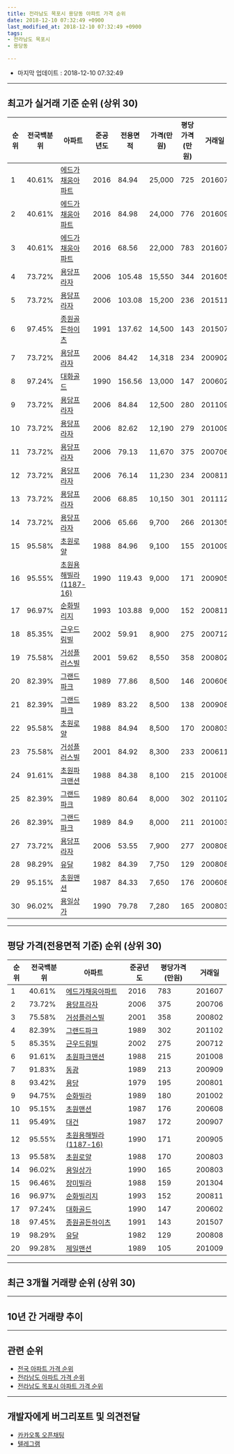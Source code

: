 ```yaml
---
title: 전라남도 목포시 용당동 아파트 가격 순위
date: 2018-12-10 07:32:49 +0900
last_modified_at: 2018-12-10 07:32:49 +0900
tags:
- 전라남도 목포시
- 용당동

---
```


* 마지막 업데이트 : 2018-12-10 07:32:49

---

## 최고가 실거래 기준 순위 (상위 30)


|순위|전국백분위|아파트|준공년도|전용면적|가격(만원)|평당가격(만원)|거래일|
|---|---|---|---|---|---|---|---|
|1|40.61%|[에드가채움아파트](https://search.naver.com/search.naver?query=%EC%A0%84%EB%9D%BC%EB%82%A8%EB%8F%84+%EB%AA%A9%ED%8F%AC%EC%8B%9C+%EC%9A%A9%EB%8B%B9%EB%8F%99+%EC%97%90%EB%93%9C%EA%B0%80%EC%B1%84%EC%9B%80%EC%95%84%ED%8C%8C%ED%8A%B8)|2016|84.94|25,000|725|201607|
|2|40.61%|[에드가채움아파트](https://search.naver.com/search.naver?query=%EC%A0%84%EB%9D%BC%EB%82%A8%EB%8F%84+%EB%AA%A9%ED%8F%AC%EC%8B%9C+%EC%9A%A9%EB%8B%B9%EB%8F%99+%EC%97%90%EB%93%9C%EA%B0%80%EC%B1%84%EC%9B%80%EC%95%84%ED%8C%8C%ED%8A%B8)|2016|84.98|24,000|776|201609|
|3|40.61%|[에드가채움아파트](https://search.naver.com/search.naver?query=%EC%A0%84%EB%9D%BC%EB%82%A8%EB%8F%84+%EB%AA%A9%ED%8F%AC%EC%8B%9C+%EC%9A%A9%EB%8B%B9%EB%8F%99+%EC%97%90%EB%93%9C%EA%B0%80%EC%B1%84%EC%9B%80%EC%95%84%ED%8C%8C%ED%8A%B8)|2016|68.56|22,000|783|201607|
|4|73.72%|[용당프라자](https://search.naver.com/search.naver?query=%EC%A0%84%EB%9D%BC%EB%82%A8%EB%8F%84+%EB%AA%A9%ED%8F%AC%EC%8B%9C+%EC%9A%A9%EB%8B%B9%EB%8F%99+%EC%9A%A9%EB%8B%B9%ED%94%84%EB%9D%BC%EC%9E%90)|2006|105.48|15,550|344|201605|
|5|73.72%|[용당프라자](https://search.naver.com/search.naver?query=%EC%A0%84%EB%9D%BC%EB%82%A8%EB%8F%84+%EB%AA%A9%ED%8F%AC%EC%8B%9C+%EC%9A%A9%EB%8B%B9%EB%8F%99+%EC%9A%A9%EB%8B%B9%ED%94%84%EB%9D%BC%EC%9E%90)|2006|103.08|15,200|236|201511|
|6|97.45%|[종원골든하이츠](https://search.naver.com/search.naver?query=%EC%A0%84%EB%9D%BC%EB%82%A8%EB%8F%84+%EB%AA%A9%ED%8F%AC%EC%8B%9C+%EC%9A%A9%EB%8B%B9%EB%8F%99+%EC%A2%85%EC%9B%90%EA%B3%A8%EB%93%A0%ED%95%98%EC%9D%B4%EC%B8%A0)|1991|137.62|14,500|143|201507|
|7|73.72%|[용당프라자](https://search.naver.com/search.naver?query=%EC%A0%84%EB%9D%BC%EB%82%A8%EB%8F%84+%EB%AA%A9%ED%8F%AC%EC%8B%9C+%EC%9A%A9%EB%8B%B9%EB%8F%99+%EC%9A%A9%EB%8B%B9%ED%94%84%EB%9D%BC%EC%9E%90)|2006|84.42|14,318|234|200902|
|8|97.24%|[대화골드](https://search.naver.com/search.naver?query=%EC%A0%84%EB%9D%BC%EB%82%A8%EB%8F%84+%EB%AA%A9%ED%8F%AC%EC%8B%9C+%EC%9A%A9%EB%8B%B9%EB%8F%99+%EB%8C%80%ED%99%94%EA%B3%A8%EB%93%9C)|1990|156.56|13,000|147|200602|
|9|73.72%|[용당프라자](https://search.naver.com/search.naver?query=%EC%A0%84%EB%9D%BC%EB%82%A8%EB%8F%84+%EB%AA%A9%ED%8F%AC%EC%8B%9C+%EC%9A%A9%EB%8B%B9%EB%8F%99+%EC%9A%A9%EB%8B%B9%ED%94%84%EB%9D%BC%EC%9E%90)|2006|84.84|12,500|280|201109|
|10|73.72%|[용당프라자](https://search.naver.com/search.naver?query=%EC%A0%84%EB%9D%BC%EB%82%A8%EB%8F%84+%EB%AA%A9%ED%8F%AC%EC%8B%9C+%EC%9A%A9%EB%8B%B9%EB%8F%99+%EC%9A%A9%EB%8B%B9%ED%94%84%EB%9D%BC%EC%9E%90)|2006|82.62|12,190|279|201009|
|11|73.72%|[용당프라자](https://search.naver.com/search.naver?query=%EC%A0%84%EB%9D%BC%EB%82%A8%EB%8F%84+%EB%AA%A9%ED%8F%AC%EC%8B%9C+%EC%9A%A9%EB%8B%B9%EB%8F%99+%EC%9A%A9%EB%8B%B9%ED%94%84%EB%9D%BC%EC%9E%90)|2006|79.13|11,670|375|200706|
|12|73.72%|[용당프라자](https://search.naver.com/search.naver?query=%EC%A0%84%EB%9D%BC%EB%82%A8%EB%8F%84+%EB%AA%A9%ED%8F%AC%EC%8B%9C+%EC%9A%A9%EB%8B%B9%EB%8F%99+%EC%9A%A9%EB%8B%B9%ED%94%84%EB%9D%BC%EC%9E%90)|2006|76.14|11,230|234|200811|
|13|73.72%|[용당프라자](https://search.naver.com/search.naver?query=%EC%A0%84%EB%9D%BC%EB%82%A8%EB%8F%84+%EB%AA%A9%ED%8F%AC%EC%8B%9C+%EC%9A%A9%EB%8B%B9%EB%8F%99+%EC%9A%A9%EB%8B%B9%ED%94%84%EB%9D%BC%EC%9E%90)|2006|68.85|10,150|301|201112|
|14|73.72%|[용당프라자](https://search.naver.com/search.naver?query=%EC%A0%84%EB%9D%BC%EB%82%A8%EB%8F%84+%EB%AA%A9%ED%8F%AC%EC%8B%9C+%EC%9A%A9%EB%8B%B9%EB%8F%99+%EC%9A%A9%EB%8B%B9%ED%94%84%EB%9D%BC%EC%9E%90)|2006|65.66|9,700|266|201305|
|15|95.58%|[초원로얄](https://search.naver.com/search.naver?query=%EC%A0%84%EB%9D%BC%EB%82%A8%EB%8F%84+%EB%AA%A9%ED%8F%AC%EC%8B%9C+%EC%9A%A9%EB%8B%B9%EB%8F%99+%EC%B4%88%EC%9B%90%EB%A1%9C%EC%96%84)|1988|84.96|9,100|155|201009|
|16|95.55%|[초원용해빌라(1187-16)](https://search.naver.com/search.naver?query=%EC%A0%84%EB%9D%BC%EB%82%A8%EB%8F%84+%EB%AA%A9%ED%8F%AC%EC%8B%9C+%EC%9A%A9%EB%8B%B9%EB%8F%99+%EC%B4%88%EC%9B%90%EC%9A%A9%ED%95%B4%EB%B9%8C%EB%9D%BC%281187-16%29)|1990|119.43|9,000|171|200905|
|17|96.97%|[순화빌리지](https://search.naver.com/search.naver?query=%EC%A0%84%EB%9D%BC%EB%82%A8%EB%8F%84+%EB%AA%A9%ED%8F%AC%EC%8B%9C+%EC%9A%A9%EB%8B%B9%EB%8F%99+%EC%88%9C%ED%99%94%EB%B9%8C%EB%A6%AC%EC%A7%80)|1993|103.88|9,000|152|200811|
|18|85.35%|[근우드림빌](https://search.naver.com/search.naver?query=%EC%A0%84%EB%9D%BC%EB%82%A8%EB%8F%84+%EB%AA%A9%ED%8F%AC%EC%8B%9C+%EC%9A%A9%EB%8B%B9%EB%8F%99+%EA%B7%BC%EC%9A%B0%EB%93%9C%EB%A6%BC%EB%B9%8C)|2002|59.91|8,900|275|200712|
|19|75.58%|[거성플러스빌](https://search.naver.com/search.naver?query=%EC%A0%84%EB%9D%BC%EB%82%A8%EB%8F%84+%EB%AA%A9%ED%8F%AC%EC%8B%9C+%EC%9A%A9%EB%8B%B9%EB%8F%99+%EA%B1%B0%EC%84%B1%ED%94%8C%EB%9F%AC%EC%8A%A4%EB%B9%8C)|2001|59.62|8,550|358|200802|
|20|82.39%|[그랜드파크](https://search.naver.com/search.naver?query=%EC%A0%84%EB%9D%BC%EB%82%A8%EB%8F%84+%EB%AA%A9%ED%8F%AC%EC%8B%9C+%EC%9A%A9%EB%8B%B9%EB%8F%99+%EA%B7%B8%EB%9E%9C%EB%93%9C%ED%8C%8C%ED%81%AC)|1989|77.86|8,500|146|200606|
|21|82.39%|[그랜드파크](https://search.naver.com/search.naver?query=%EC%A0%84%EB%9D%BC%EB%82%A8%EB%8F%84+%EB%AA%A9%ED%8F%AC%EC%8B%9C+%EC%9A%A9%EB%8B%B9%EB%8F%99+%EA%B7%B8%EB%9E%9C%EB%93%9C%ED%8C%8C%ED%81%AC)|1989|83.22|8,500|138|200908|
|22|95.58%|[초원로얄](https://search.naver.com/search.naver?query=%EC%A0%84%EB%9D%BC%EB%82%A8%EB%8F%84+%EB%AA%A9%ED%8F%AC%EC%8B%9C+%EC%9A%A9%EB%8B%B9%EB%8F%99+%EC%B4%88%EC%9B%90%EB%A1%9C%EC%96%84)|1988|84.94|8,500|170|200803|
|23|75.58%|[거성플러스빌](https://search.naver.com/search.naver?query=%EC%A0%84%EB%9D%BC%EB%82%A8%EB%8F%84+%EB%AA%A9%ED%8F%AC%EC%8B%9C+%EC%9A%A9%EB%8B%B9%EB%8F%99+%EA%B1%B0%EC%84%B1%ED%94%8C%EB%9F%AC%EC%8A%A4%EB%B9%8C)|2001|84.92|8,300|233|200611|
|24|91.61%|[초원파크맨션](https://search.naver.com/search.naver?query=%EC%A0%84%EB%9D%BC%EB%82%A8%EB%8F%84+%EB%AA%A9%ED%8F%AC%EC%8B%9C+%EC%9A%A9%EB%8B%B9%EB%8F%99+%EC%B4%88%EC%9B%90%ED%8C%8C%ED%81%AC%EB%A7%A8%EC%85%98)|1988|84.38|8,100|215|201008|
|25|82.39%|[그랜드파크](https://search.naver.com/search.naver?query=%EC%A0%84%EB%9D%BC%EB%82%A8%EB%8F%84+%EB%AA%A9%ED%8F%AC%EC%8B%9C+%EC%9A%A9%EB%8B%B9%EB%8F%99+%EA%B7%B8%EB%9E%9C%EB%93%9C%ED%8C%8C%ED%81%AC)|1989|80.64|8,000|302|201102|
|26|82.39%|[그랜드파크](https://search.naver.com/search.naver?query=%EC%A0%84%EB%9D%BC%EB%82%A8%EB%8F%84+%EB%AA%A9%ED%8F%AC%EC%8B%9C+%EC%9A%A9%EB%8B%B9%EB%8F%99+%EA%B7%B8%EB%9E%9C%EB%93%9C%ED%8C%8C%ED%81%AC)|1989|84.9|8,000|211|201003|
|27|73.72%|[용당프라자](https://search.naver.com/search.naver?query=%EC%A0%84%EB%9D%BC%EB%82%A8%EB%8F%84+%EB%AA%A9%ED%8F%AC%EC%8B%9C+%EC%9A%A9%EB%8B%B9%EB%8F%99+%EC%9A%A9%EB%8B%B9%ED%94%84%EB%9D%BC%EC%9E%90)|2006|53.55|7,900|277|200808|
|28|98.29%|[유달](https://search.naver.com/search.naver?query=%EC%A0%84%EB%9D%BC%EB%82%A8%EB%8F%84+%EB%AA%A9%ED%8F%AC%EC%8B%9C+%EC%9A%A9%EB%8B%B9%EB%8F%99+%EC%9C%A0%EB%8B%AC)|1982|84.39|7,750|129|200808|
|29|95.15%|[초원맨션](https://search.naver.com/search.naver?query=%EC%A0%84%EB%9D%BC%EB%82%A8%EB%8F%84+%EB%AA%A9%ED%8F%AC%EC%8B%9C+%EC%9A%A9%EB%8B%B9%EB%8F%99+%EC%B4%88%EC%9B%90%EB%A7%A8%EC%85%98)|1987|84.33|7,650|176|200608|
|30|96.02%|[용일상가](https://search.naver.com/search.naver?query=%EC%A0%84%EB%9D%BC%EB%82%A8%EB%8F%84+%EB%AA%A9%ED%8F%AC%EC%8B%9C+%EC%9A%A9%EB%8B%B9%EB%8F%99+%EC%9A%A9%EC%9D%BC%EC%83%81%EA%B0%80)|1990|79.78|7,280|165|200803|


---

## 평당 가격(전용면적 기준) 순위 (상위 30)


|순위|전국백분위|아파트|준공년도|평당가격(만원)|거래일|
|---|---|---|---|---|---|
|1|40.61%|[에드가채움아파트](https://search.naver.com/search.naver?query=%EC%A0%84%EB%9D%BC%EB%82%A8%EB%8F%84+%EB%AA%A9%ED%8F%AC%EC%8B%9C+%EC%9A%A9%EB%8B%B9%EB%8F%99+%EC%97%90%EB%93%9C%EA%B0%80%EC%B1%84%EC%9B%80%EC%95%84%ED%8C%8C%ED%8A%B8)|2016|783|201607|
|2|73.72%|[용당프라자](https://search.naver.com/search.naver?query=%EC%A0%84%EB%9D%BC%EB%82%A8%EB%8F%84+%EB%AA%A9%ED%8F%AC%EC%8B%9C+%EC%9A%A9%EB%8B%B9%EB%8F%99+%EC%9A%A9%EB%8B%B9%ED%94%84%EB%9D%BC%EC%9E%90)|2006|375|200706|
|3|75.58%|[거성플러스빌](https://search.naver.com/search.naver?query=%EC%A0%84%EB%9D%BC%EB%82%A8%EB%8F%84+%EB%AA%A9%ED%8F%AC%EC%8B%9C+%EC%9A%A9%EB%8B%B9%EB%8F%99+%EA%B1%B0%EC%84%B1%ED%94%8C%EB%9F%AC%EC%8A%A4%EB%B9%8C)|2001|358|200802|
|4|82.39%|[그랜드파크](https://search.naver.com/search.naver?query=%EC%A0%84%EB%9D%BC%EB%82%A8%EB%8F%84+%EB%AA%A9%ED%8F%AC%EC%8B%9C+%EC%9A%A9%EB%8B%B9%EB%8F%99+%EA%B7%B8%EB%9E%9C%EB%93%9C%ED%8C%8C%ED%81%AC)|1989|302|201102|
|5|85.35%|[근우드림빌](https://search.naver.com/search.naver?query=%EC%A0%84%EB%9D%BC%EB%82%A8%EB%8F%84+%EB%AA%A9%ED%8F%AC%EC%8B%9C+%EC%9A%A9%EB%8B%B9%EB%8F%99+%EA%B7%BC%EC%9A%B0%EB%93%9C%EB%A6%BC%EB%B9%8C)|2002|275|200712|
|6|91.61%|[초원파크맨션](https://search.naver.com/search.naver?query=%EC%A0%84%EB%9D%BC%EB%82%A8%EB%8F%84+%EB%AA%A9%ED%8F%AC%EC%8B%9C+%EC%9A%A9%EB%8B%B9%EB%8F%99+%EC%B4%88%EC%9B%90%ED%8C%8C%ED%81%AC%EB%A7%A8%EC%85%98)|1988|215|201008|
|7|91.83%|[동광](https://search.naver.com/search.naver?query=%EC%A0%84%EB%9D%BC%EB%82%A8%EB%8F%84+%EB%AA%A9%ED%8F%AC%EC%8B%9C+%EC%9A%A9%EB%8B%B9%EB%8F%99+%EB%8F%99%EA%B4%91)|1989|213|200909|
|8|93.42%|[용당](https://search.naver.com/search.naver?query=%EC%A0%84%EB%9D%BC%EB%82%A8%EB%8F%84+%EB%AA%A9%ED%8F%AC%EC%8B%9C+%EC%9A%A9%EB%8B%B9%EB%8F%99+%EC%9A%A9%EB%8B%B9)|1979|195|200801|
|9|94.75%|[순화빌라](https://search.naver.com/search.naver?query=%EC%A0%84%EB%9D%BC%EB%82%A8%EB%8F%84+%EB%AA%A9%ED%8F%AC%EC%8B%9C+%EC%9A%A9%EB%8B%B9%EB%8F%99+%EC%88%9C%ED%99%94%EB%B9%8C%EB%9D%BC)|1989|180|201002|
|10|95.15%|[초원맨션](https://search.naver.com/search.naver?query=%EC%A0%84%EB%9D%BC%EB%82%A8%EB%8F%84+%EB%AA%A9%ED%8F%AC%EC%8B%9C+%EC%9A%A9%EB%8B%B9%EB%8F%99+%EC%B4%88%EC%9B%90%EB%A7%A8%EC%85%98)|1987|176|200608|
|11|95.49%|[대건](https://search.naver.com/search.naver?query=%EC%A0%84%EB%9D%BC%EB%82%A8%EB%8F%84+%EB%AA%A9%ED%8F%AC%EC%8B%9C+%EC%9A%A9%EB%8B%B9%EB%8F%99+%EB%8C%80%EA%B1%B4)|1987|172|200907|
|12|95.55%|[초원용해빌라(1187-16)](https://search.naver.com/search.naver?query=%EC%A0%84%EB%9D%BC%EB%82%A8%EB%8F%84+%EB%AA%A9%ED%8F%AC%EC%8B%9C+%EC%9A%A9%EB%8B%B9%EB%8F%99+%EC%B4%88%EC%9B%90%EC%9A%A9%ED%95%B4%EB%B9%8C%EB%9D%BC%281187-16%29)|1990|171|200905|
|13|95.58%|[초원로얄](https://search.naver.com/search.naver?query=%EC%A0%84%EB%9D%BC%EB%82%A8%EB%8F%84+%EB%AA%A9%ED%8F%AC%EC%8B%9C+%EC%9A%A9%EB%8B%B9%EB%8F%99+%EC%B4%88%EC%9B%90%EB%A1%9C%EC%96%84)|1988|170|200803|
|14|96.02%|[용일상가](https://search.naver.com/search.naver?query=%EC%A0%84%EB%9D%BC%EB%82%A8%EB%8F%84+%EB%AA%A9%ED%8F%AC%EC%8B%9C+%EC%9A%A9%EB%8B%B9%EB%8F%99+%EC%9A%A9%EC%9D%BC%EC%83%81%EA%B0%80)|1990|165|200803|
|15|96.46%|[장미빌라](https://search.naver.com/search.naver?query=%EC%A0%84%EB%9D%BC%EB%82%A8%EB%8F%84+%EB%AA%A9%ED%8F%AC%EC%8B%9C+%EC%9A%A9%EB%8B%B9%EB%8F%99+%EC%9E%A5%EB%AF%B8%EB%B9%8C%EB%9D%BC)|1988|159|201304|
|16|96.97%|[순화빌리지](https://search.naver.com/search.naver?query=%EC%A0%84%EB%9D%BC%EB%82%A8%EB%8F%84+%EB%AA%A9%ED%8F%AC%EC%8B%9C+%EC%9A%A9%EB%8B%B9%EB%8F%99+%EC%88%9C%ED%99%94%EB%B9%8C%EB%A6%AC%EC%A7%80)|1993|152|200811|
|17|97.24%|[대화골드](https://search.naver.com/search.naver?query=%EC%A0%84%EB%9D%BC%EB%82%A8%EB%8F%84+%EB%AA%A9%ED%8F%AC%EC%8B%9C+%EC%9A%A9%EB%8B%B9%EB%8F%99+%EB%8C%80%ED%99%94%EA%B3%A8%EB%93%9C)|1990|147|200602|
|18|97.45%|[종원골든하이츠](https://search.naver.com/search.naver?query=%EC%A0%84%EB%9D%BC%EB%82%A8%EB%8F%84+%EB%AA%A9%ED%8F%AC%EC%8B%9C+%EC%9A%A9%EB%8B%B9%EB%8F%99+%EC%A2%85%EC%9B%90%EA%B3%A8%EB%93%A0%ED%95%98%EC%9D%B4%EC%B8%A0)|1991|143|201507|
|19|98.29%|[유달](https://search.naver.com/search.naver?query=%EC%A0%84%EB%9D%BC%EB%82%A8%EB%8F%84+%EB%AA%A9%ED%8F%AC%EC%8B%9C+%EC%9A%A9%EB%8B%B9%EB%8F%99+%EC%9C%A0%EB%8B%AC)|1982|129|200808|
|20|99.28%|[제일맨션](https://search.naver.com/search.naver?query=%EC%A0%84%EB%9D%BC%EB%82%A8%EB%8F%84+%EB%AA%A9%ED%8F%AC%EC%8B%9C+%EC%9A%A9%EB%8B%B9%EB%8F%99+%EC%A0%9C%EC%9D%BC%EB%A7%A8%EC%85%98)|1989|105|201009|


---

## 최근 3개월 거래량 순위 (상위 30)


<div style="width:100%;">
    <canvas id="deal_count_ranking" height="250"></canvas>
</div>


<script>
new Chart(document.getElementById("deal_count_ranking"), {
    type: 'horizontalBar',
    data: {
        labels: ['용당', '순화빌리지', '에드가채움아파트', '유달', '초원맨션'],
        datasets: [{
            label: '실거래 수',
            data: [3, 2, 2, 1, 1],
            borderColor: "rgba(255, 0, 128, 1)",
            backgroundColor: "rgba(255, 0, 128, 0.5)",
            fill: false,
        }]
    },
    options: {
        responsive: true,
        title: {
            display: true,
            text: '최근 3개월 거래량 순위'
        },
        tooltips: {
            mode: 'index',
            intersect: false,
            callbacks: {
                title: function(tooltipItems, data) {
                    return "실거래 수:";
                },
                label: function(tooltipItem, data) {
                    return data.labels[tooltipItem.index] + ": " + tooltipItem.xLabel;
                }
            }
        },
        hover: {
            mode: 'nearest',
            intersect: true
        },
        scales: {
            xAxes: [{
                display: true,
                scaleLabel: {
                    display: true,
                    labelString: '실거래 수'
                },
                ticks: {
                    suggestedMin: 0,
                }
            }],
            yAxes: [{
                display: true,
                ticks: {
                    autoSkip: false,
                    callback: function(value, index, values) {
                        if (value.length > 15)
                            return value.substr(0, 13) + "...";
                        else
                            return value;
                    }
                },
                scaleLabel: {
                    display: false,
                }
            }]
        }
    }
});

</script>


---

## 10년 간 거래량 추이


<div style="width:100%;">
    <canvas id="deal_progress" height="250"></canvas>
</div>

<script>
new Chart(document.getElementById("deal_progress"), {
    type: 'line',
    data: {
        labels: ['200812','200901','200902','200903','200904','200905','200906','200907','200908','200909','200910','200911','200912','201001','201002','201003','201004','201005','201006','201007','201008','201009','201010','201011','201012','201101','201102','201103','201104','201105','201106','201107','201108','201109','201110','201111','201112','201201','201202','201203','201204','201205','201206','201207','201208','201209','201210','201211','201212','201301','201302','201303','201304','201305','201306','201307','201308','201309','201310','201311','201312','201401','201402','201403','201404','201405','201406','201407','201408','201409','201410','201411','201412','201501','201502','201503','201504','201505','201506','201507','201508','201509','201510','201511','201512','201601','201602','201603','201604','201605','201606','201607','201608','201609','201610','201611','201612','201701','201702','201703','201704','201705','201706','201707','201708','201709','201710','201711','201712','201801','201802','201803','201804','201805','201806','201807','201808','201809','201810','201811','201812'],
        datasets: [{
            label: '실거래 수',
            pointRadius: 1,
            data: [6, 2, 7, 8, 2, 5, 5, 3, 6, 5, 4, 4, 1, 3, 6, 8, 6, 6, 7, 9, 11, 8, 6, 9, 3, 10, 9, 15, 6, 9, 12, 8, 11, 12, 9, 5, 13, 4, 10, 7, 7, 9, 6, 7, 6, 6, 5, 5, 4, 3, 3, 5, 6, 5, 8, 3, 5, 6, 4, 3, 3, 5, 5, 3, 6, 0, 9, 4, 3, 5, 5, 5, 2, 3, 2, 6, 8, 6, 9, 6, 7, 7, 5, 7, 3, 2, 5, 7, 7, 4, 4, 19, 20, 31, 14, 10, 2, 3, 5, 6, 3, 7, 13, 7, 6, 5, 9, 4, 5, 3, 5, 5, 7, 4, 6, 6, 2, 9, 9, 0, 0],
            borderColor: "rgba(255, 201, 14, 1)",
            backgroundColor: "rgba(255, 201, 14, 0.5)",
            fill: true,
        }]
    },
    options: {
        responsive: true,
        title: {
            display: true,
            text: '10년간 거래량 추이'
        },
        tooltips: {
            mode: 'index',
            intersect: false,
        },
        hover: {
            mode: 'nearest',
            intersect: true
        },
        scales: {
            xAxes: [{
                display: true,
                scaleLabel: {
                    display: true,
                    labelString: '년/월'
                }
            }],
            yAxes: [{
                display: true,
                ticks: {
                    suggestedMin: 0,
                },
                scaleLabel: {
                    display: true,
                    labelString: '실거래 수'
                }
            }]
        }
    }
});

</script>


---

## 관련 순위

- [전국 아파트 가격 순위](https://inasie.github.io/apt-ranking/전국)
- [전라남도 아파트 가격 순위](https://inasie.github.io/apt-ranking/전라남도)
- [전라남도 목포시 아파트 가격 순위](https://inasie.github.io/apt-ranking/전라남도-목포시)


---

## 개발자에게 버그리포트 및 의견전달

- [카카오톡 오픈채팅](https://open.kakao.com/o/gLJUAP4)
- [텔레그램](https://t.me/inasie)

